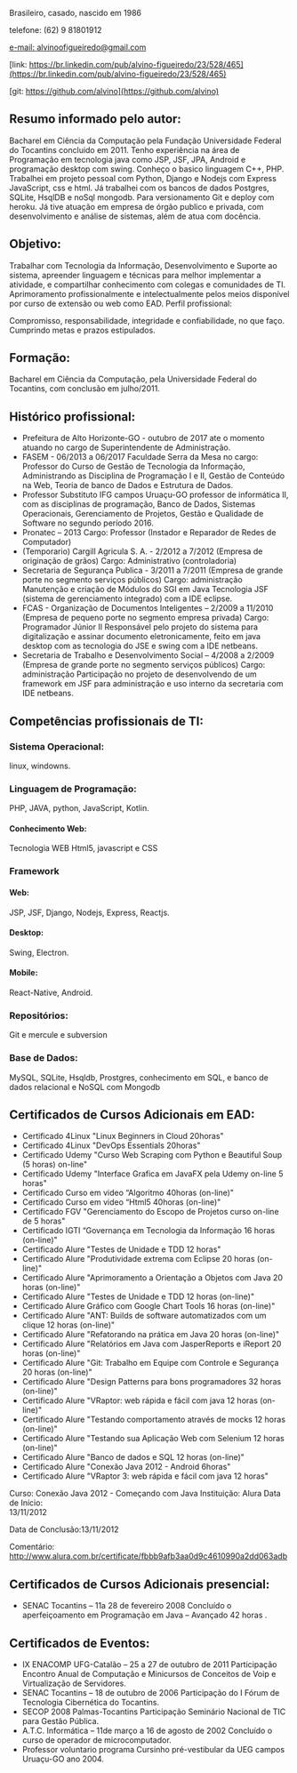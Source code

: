 

Brasileiro, casado, nascido em 1986 

telefone: (62) 9 81801912 

[e-mail: alvinoofigueiredo@gmail.com](alvinoofigueiredo@gmail.com)

[link: https://br.linkedin.com/pub/alvino-figueiredo/23/528/465](https://br.linkedin.com/pub/alvino-figueiredo/23/528/465)

[git: https://github.com/alvino](https://github.com/alvino)

## Resumo informado pelo autor:

Bacharel em Ciência da Computação pela Fundação Universidade Federal do Tocantins concluido em 2011. Tenho experiência na área de Programação em tecnologia java como JSP, JSF, JPA, Android e programação desktop com swing. Conheço  o basico linguagem C++, PHP. Trabalhei em projeto pessoal com Python, Django e Nodejs com Express JavaScript, css e html. Já trabalhei com os bancos de dados Postgres, SQLite, HsqlDB e noSql mongodb. Para versionamento Git e deploy com heroku. Já tive atuação em empresa de órgão publico e privada, com desenvolvimento e análise de sistemas, além de atua com docência.

## Objetivo: 

Trabalhar com Tecnologia da Informação, Desenvolvimento e Suporte ao sistema, apreender linguagem e técnicas para melhor implementar a atividade, e compartilhar conhecimento com colegas e comunidades de TI. Aprimoramento profissionalmente e intelectualmente pelos meios disponível por curso de extensão ou web como  EAD. 
Perfil profissional: 

Compromisso, responsabilidade, integridade e confiabilidade, no que faço. Cumprindo metas e prazos estipulados.

## Formação: 

Bacharel em Ciência da Computação, pela Universidade Federal do Tocantins, com conclusão em julho/2011. 


## Histórico profissional: 

- Prefeitura de Alto Horizonte-GO - outubro de 2017 ate o momento atuando no cargo de Superintendente de Administração. 
- FASEM - 06/2013 a 06/2017 Faculdade Serra da Mesa no cargo: Professor do Curso de Gestão de Tecnologia da Informação, Administrando as Disciplina de Programação I e II, Gestão de Conteúdo na Web, Teoria de banco de Dados e Estrutura de Dados.
- Professor Substituto IFG campos Uruaçu-GO professor de informática II, com as disciplinas de programação, Banco de Dados, Sistemas Operacionais, Gerenciamento de Projetos, Gestão e Qualidade de Software no segundo período 2016.
- Pronatec – 2013 Cargo: Professor (Instador e Reparador de Redes de Computador) 
- (Temporario) Cargill Agricula S. A. - 2/2012 a 7/2012 (Empresa de originação de grãos) 
Cargo: Administrativo (controladoria) 
- Secretaria de Segurança Publica - 3/2011 a 7/2011 (Empresa de grande porte no segmento serviços públicos) 
Cargo: administração
Manutenção e criação de Módulos do SGI em Java Tecnologia JSF (sistema de gerenciamento integrado)  com a IDE eclipse.
- FCAS - Organização de Documentos Inteligentes – 2/2009 a 11/2010 (Empresa de pequeno porte no segmento empresa privada) 
Cargo: Programador Júnior II 
Responsável pelo projeto do sistema para digitalização e assinar documento eletronicamente, feito em java desktop com as tecnologia do JSE e swing com a IDE netbeans. 
- Secretaria de Trabalho e Desenvolvimento Social – 4/2008 a 2/2009 (Empresa de grande porte no segmento serviços públicos) 
Cargo: administração 
Participação no projeto de desenvolvendo de um framework em JSF para administração e uso interno da secretaria com IDE netbeans. 

## Competências profissionais de TI:

### Sistema Operacional:

linux, windowns.

### Linguagem de Programação:

PHP, JAVA, python, JavaScript, Kotlin.

#### Conhecimento Web:

Tecnologia WEB Html5, javascript e CSS

### Framework

#### Web: 

JSP, JSF, Django, Nodejs, Express, Reactjs.

#### Desktop: 

Swing, Electron.

#### Mobile: 

React-Native, Android.

### Repositórios:

Git e mercule e subversion

### Base de Dados:

MySQL, SQLite, Hsqldb, Prostgres, conhecimento em SQL,  e banco de dados relacional e NoSQL com Mongodb


## Certificados de Cursos Adicionais em EAD: 
- Certificado 4Linux "Linux Beginners in Cloud 20horas"
- Certificado 4Linux "DevOps Essentials 20horas"
- Certificado Udemy "Curso Web Scraping com Python e Beautiful Soup  (5 horas)  on-line"
- Certificado Udemy "Interface Grafica em JavaFX pela Udemy on-line 5 horas"
- Certificado Curso em video “Algoritmo 40horas (on-line)"
- Certificado Curso em video “Html5 40horas (on-line)"
- Certificado FGV "Gerenciamento do Escopo de Projetos curso on-line de 5 horas"
- Certificado IGTI “Governança em Tecnologia da Informação 16 horas (on-line)"
- Certificado Alure "Testes de Unidade e TDD 12 horas"
- Certificado Alure "Produtividade extrema com Eclipse 20 horas (on-line)"
- Certificado Alure "Aprimoramento a Orientação a Objetos com Java 20 horas (on-line)"
- Certificado Alure "Testes de Unidade e TDD 12 horas (on-line)"
- Certificado Alure Gráfico com Google Chart Tools 16 horas (on-line)"
- Certificado Alure "ANT: Builds de software automatizados com um clique 12 horas (on-line)"
- Certificado Alure "Refatorando na prática em Java 20 horas (on-line)"
- Certificado Alure "Relatórios em Java com JasperReports e iReport 20 horas (on-line)"
- Certificado Alure "Git: Trabalho em Equipe com Controle e Segurança 20 horas (on-line)"
- Certificado Alure "Design Patterns para bons programadores 32 horas (on-line)" 
- Certificado Alure "VRaptor: web rápida e fácil com java 12 horas (on-line)"
- Certificado Alure "Testando comportamento através de mocks 12 horas (on-line)"
- Certificado Alure "Testando sua Aplicação Web com Selenium 12 horas (on-line)"
- Certificado Alure "Banco de dados e SQL 12 horas (on-line)"
- Certificado Alure "Conexão Java 2012 - Android 6horas"
- Certificado Alure "VRaptor 3: web rápida e fácil com java	12 horas"
 
Curso: 	Conexão Java 2012 - Começando com Java
Instituição: 	Alura
Data de Início: 	
13/11/2012 	

Data de Conclusão:13/11/2012
	
Comentário: 	http://www.alura.com.br/certificate/fbbb9afb3aa0d9c4610990a2dd063adb

## Certificados de Cursos Adicionais presencial: 
- SENAC Tocantins – 11a 28 de fevereiro 2008 Concluído o aperfeiçoamento em Programação em Java – Avançado 42 horas .

## Certificados de Eventos: 
- IX ENACOMP UFG-Catalão – 25 a 27 de outubro de 2011 Participação Encontro Anual de Computação e Minicursos de Conceitos de Voip e Virtualização de Servidores.
- SENAC Tocantins – 18 de outubro de 2006 Participação do I Fórum de Tecnologia Cibernética do Tocantins.
- SECOP 2008 Palmas-Tocantins Participação Seminário Nacional de TIC para Gestão Pública. 
- A.T.C. Informática – 11de março a 16 de agosto de 2002 Concluído o curso de operador de microcomputador.
- Professor voluntario programa Cursinho pré-vestibular da UEG campos Uruaçu-GO ano 2004.

